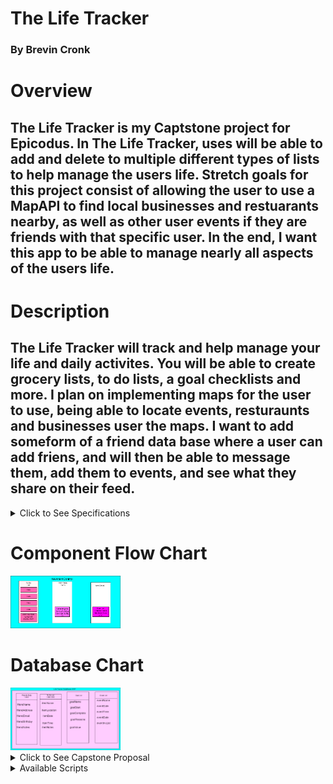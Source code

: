 # The Life Tracker 
### By Brevin Cronk

# Overview
## The Life Tracker is my Captstone project for Epicodus. In The Life Tracker, uses will be able to add and delete to multiple different types of lists to help manage the users life. Stretch goals for this project consist of allowing the user to use a MapAPI to find local businesses and restuarants nearby, as well as other user events if they are friends with that specific user. In the end, I want this app to be able to manage nearly all aspects of the users life.

# Description
## The Life Tracker will track and help manage your life and daily activites. You will be able to create grocery lists, to do lists, a goal checklists and more. I plan on implementing maps for the user to use, being able to locate events, resturaunts and businesses user the maps. I want to add someform of a friend data base where a user can add friens, and will then be able to message them, add them to events, and see what they share on their feed.

<details>
<summary> Click to See Specifications</summary>

## Specifications

| Spec | Input | Output |
| :------------- | :------------- | :------------- |
| **User Can Create an Account on App** | User Input:'Click Here To Create an Account' | Output: 'Form for account Creation will appear' |
| **User can sign in on app** | User Input:'Click herer to Sign in!' | Output: 'Signed in Successfully!!' |
| **User can Add to Their Different Types of Lists** | User Input:'Click here to add an Item to your To Do List | Output: 'Form for item creation will appear'|
| **User can Look at and Interact with MapAPI** | User Input: 'Click here to take a look at the map! | Output: 'Maps page will load, user can look around the map' |
| **App Has a HomeScreen** | User Input: 'On startup' | Output: “Title screen” |
| **User will get points for completing goals, points will be displayed on profile** | User Input:'Congrats! you completed your 5k jog!' | Output: 'User is rewarded with points' |
| **User can have their own personal page on the app to display their profile information** | User Input:'Click to View Profile' | Output:'Brevin Cronk, 21 years old, 51 goal points, Gig Harbor' |


### User can have their personal page to display their information and their lists.
* Input: 'Click to view your profile'
* Output: 'Brevin Cronk, 21 years old, 51 goal points, Gig Harbor'

### User can have their friends own personal page to display their information and their lists.
* Input: 'Click to view Bobs  profile'
* Output: 'Bob Rob, 42 years old, 56 goal points, Gig Harbor'

### User can Invite friends to events.
* Input: 'Invite Bob'
* Output: 'Bob will be recieving your invitation and we will let you know if he accepts them'
</details>

# Component Flow Chart
<img src='the-lifetracker/img/ToDoListFlow.png' width='35%'>

# Database Chart
<img src='the-lifetracker/img/DataBaseFlow.png' width='35%'>


<details>
<summary> Click to See Capstone Proposal</summary>
<img src='the-lifetracker/img/ProposalOne.png' widht='28%' height='50%'>
<img src='the-lifetracker/img/ProposalTwo.png' widht='24%' height='50%'>
</details>



<details>
<summary> Available Scripts</summary>

This project was bootstrapped with [Create React App](https://github.com/facebook/create-react-app).

In the project directory, you can run:

### `npm start`

Runs the app in the development mode.<br />
Open [http://localhost:3000](http://localhost:3000) to view it in the browser.

The page will reload if you make edits.<br />
You will also see any lint errors in the console.

### `npm test`

Launches the test runner in the interactive watch mode.<br />
See the section about [running tests](https://facebook.github.io/create-react-app/docs/running-tests) for more information.

### `npm run build`

Builds the app for production to the `build` folder.<br />
It correctly bundles React in production mode and optimizes the build for the best performance.

The build is minified and the filenames include the hashes.<br />
Your app is ready to be deployed!

See the section about [deployment](https://facebook.github.io/create-react-app/docs/deployment) for more information.

### `npm run eject`

**Note: this is a one-way operation. Once you `eject`, you can’t go back!**

If you aren’t satisfied with the build tool and configuration choices, you can `eject` at any time. This command will remove the single build dependency from your project.

Instead, it will copy all the configuration files and the transitive dependencies (webpack, Babel, ESLint, etc) right into your project so you have full control over them. All of the commands except `eject` will still work, but they will point to the copied scripts so you can tweak them. At this point you’re on your own.

You don’t have to ever use `eject`. The curated feature set is suitable for small and middle deployments, and you shouldn’t feel obligated to use this feature. However we understand that this tool wouldn’t be useful if you couldn’t customize it when you are ready for it.

## Learn More

You can learn more in the [Create React App documentation](https://facebook.github.io/create-react-app/docs/getting-started).

To learn React, check out the [React documentation](https://reactjs.org/).

### Code Splitting

This section has moved here: https://facebook.github.io/create-react-app/docs/code-splitting

### Analyzing the Bundle Size

This section has moved here: https://facebook.github.io/create-react-app/docs/analyzing-the-bundle-size

### Making a Progressive Web App

This section has moved here: https://facebook.github.io/create-react-app/docs/making-a-progressive-web-app

### Advanced Configuration

This section has moved here: https://facebook.github.io/create-react-app/docs/advanced-configuration

### Deployment

This section has moved here: https://facebook.github.io/create-react-app/docs/deployment

### `npm run build` fails to minify

This section has moved here: https://facebook.github.io/create-react-app/docs/troubleshooting#npm-run-build-fails-to-minify
</details>
